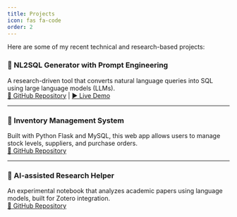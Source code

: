 ```yaml
---
title: Projects
icon: fas fa-code
order: 2
---
```


Here are some of my recent technical and research-based projects:

### 🔹 NL2SQL Generator with Prompt Engineering  
A research-driven tool that converts natural language queries into SQL using large language models (LLMs).  
[🔗 GitHub Repository](https://github.com/yourusername/nl2sql) | [▶️ Live Demo](https://kunchen.github.io/sqlgen)

---

### 🔹 Inventory Management System  
Built with Python Flask and MySQL, this web app allows users to manage stock levels, suppliers, and purchase orders.  
[🔗 GitHub Repository](https://github.com/yourusername/inventory-app)

---

### 🔹 AI-assisted Research Helper  
An experimental notebook that analyzes academic papers using language models, built for Zotero integration.  
[🔗 GitHub Repository](https://github.com/yourusername/ai-research-helper)
